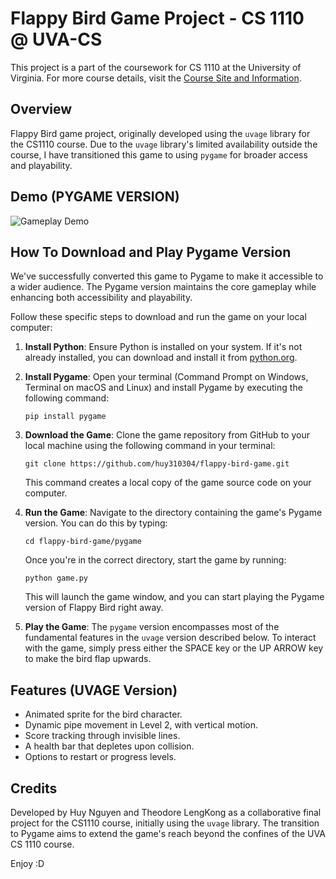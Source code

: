 # Flappy Bird Game Project - CS 1110 @ UVA-CS

This project is a part of the coursework for CS 1110 at the University of Virginia. For more course details, visit the [Course Site and Information](https://www.coursicle.com/virginia/courses/CS/1110/).

## Overview

Flappy Bird game project, originally developed using the `uvage` library for the CS1110 course. Due to the `uvage` library's limited availability outside the course, I have transitioned this game to using `pygame` for broader access and playability.

## Demo (PYGAME VERSION)

![Gameplay Demo](demo.gif)

## How To Download and Play Pygame Version

We've successfully converted this game to Pygame to make it accessible to a wider audience. The Pygame version maintains the core gameplay while enhancing both accessibility and playability.

Follow these specific steps to download and run the game on your local computer:

1. **Install Python**: Ensure Python is installed on your system. If it's not already installed, you can download and install it from [python.org](https://www.python.org/).

2. **Install Pygame**: Open your terminal (Command Prompt on Windows, Terminal on macOS and Linux) and install Pygame by executing the following command:
    ```
    pip install pygame
    ```

3. **Download the Game**: Clone the game repository from GitHub to your local machine using the following command in your terminal:
    ```
    git clone https://github.com/huy310304/flappy-bird-game.git
    ```
   This command creates a local copy of the game source code on your computer.

4. **Run the Game**: Navigate to the directory containing the game's Pygame version. You can do this by typing:
    ```
    cd flappy-bird-game/pygame
    ```
   Once you're in the correct directory, start the game by running:
    ```
    python game.py
    ```
   This will launch the game window, and you can start playing the Pygame version of Flappy Bird right away.

5. **Play the Game**: The `pygame` version encompasses most of the fundamental features in the `uvage` version described below. To interact with the game, simply press either the SPACE key or the UP ARROW key to make the bird flap upwards.

## Features (UVAGE Version)

- Animated sprite for the bird character.
- Dynamic pipe movement in Level 2, with vertical motion.
- Score tracking through invisible lines.
- A health bar that depletes upon collision.
- Options to restart or progress levels.

## Credits

Developed by Huy Nguyen and Theodore LengKong as a collaborative final project for the CS1110 course, initially using the `uvage` library. The transition to Pygame aims to extend the game's reach beyond the confines of the UVA CS 1110 course.

Enjoy :D
